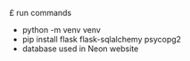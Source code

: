 £ run commands 

- python -m venv venv
- pip install flask flask-sqlalchemy psycopg2
- database used in Neon website
